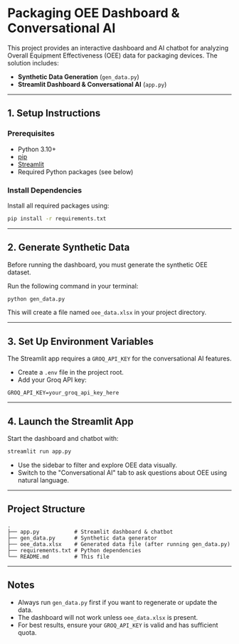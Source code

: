 # Packaging OEE Dashboard & Conversational AI

This project provides an interactive dashboard and AI chatbot for analyzing Overall Equipment Effectiveness (OEE) data for packaging devices. The solution includes:

- **Synthetic Data Generation** (`gen_data.py`)
- **Streamlit Dashboard & Conversational AI** (`app.py`)

---

## 1. Setup Instructions

### Prerequisites

- Python 3.10+
- [pip](https://pip.pypa.io/en/stable/)
- [Streamlit](https://streamlit.io/)
- Required Python packages (see below)

### Install Dependencies

Install all required packages using:

```bash
pip install -r requirements.txt
```

---

## 2. Generate Synthetic Data

Before running the dashboard, you must generate the synthetic OEE dataset.

Run the following command in your terminal:

```bash
python gen_data.py
```

This will create a file named `oee_data.xlsx` in your project directory.

---

## 3. Set Up Environment Variables

The Streamlit app requires a `GROQ_API_KEY` for the conversational AI features.

- Create a `.env` file in the project root.
- Add your Groq API key:

```
GROQ_API_KEY=your_groq_api_key_here
```

---

## 4. Launch the Streamlit App

Start the dashboard and chatbot with:

```bash
streamlit run app.py
```

- Use the sidebar to filter and explore OEE data visually.
- Switch to the "Conversational AI" tab to ask questions about OEE using natural language.

---

## Project Structure

```
.
├── app.py           # Streamlit dashboard & chatbot
├── gen_data.py      # Synthetic data generator
├── oee_data.xlsx    # Generated data file (after running gen_data.py)
├── requirements.txt # Python dependencies
└── README.md        # This file
```

---

## Notes

- Always run `gen_data.py` first if you want to regenerate or update the data.
- The dashboard will not work unless `oee_data.xlsx` is present.
- For best results, ensure your `GROQ_API_KEY` is valid and has sufficient quota.
